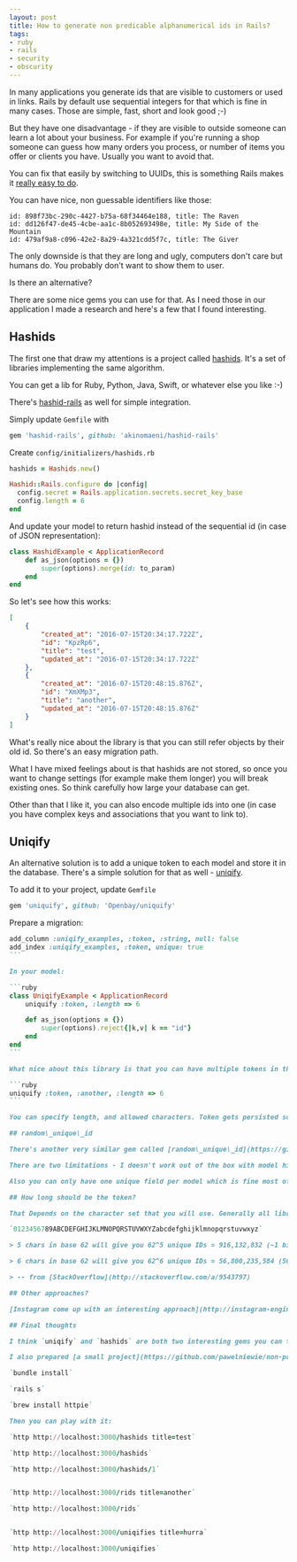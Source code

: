 ```yaml
---
layout: post
title: How to generate non predicable alphanumerical ids in Rails?
tags:
- ruby
- rails
- security
- obscurity
---
```

In many applications you generate ids that are visible to customers or used in links. Rails by default use sequential integers for that which is fine in many cases. Those are simple, fast, short and look good ;-)

But they have one disadvantage - if they are visible to outside someone can learn a lot about your business. For example if you're running a shop someone can guess how many orders you process, or number of items you offer or clients you have. Usually you want to avoid that.

You can fix that easily by switching to UUIDs, this is something Rails makes it [really easy to do](http://theworkaround.com/2015/06/12/using-uuids-in-rails.html).

You can have nice, non guessable identifiers like those:

```
id: 898f73bc-290c-4427-b75a-68f34464e188, title: The Raven
id: dd126f47-de45-4cbe-aa1c-8b052693498e, title: My Side of the Mountain
id: 479af9a8-c096-42e2-8a29-4a321cdd5f7c, title: The Giver
```

The only downside is that they are long and ugly, computers don't care but humans do. You probably don't want to show them to user.

Is there an alternative?

There are some nice gems you can use for that. As I need those in our application I made a research and here's a few that I found interesting.

## Hashids

The first one that draw my attentions is a project called [hashids](http://hashids.org). It's a set of libraries implementing the same algorithm.

You can get a lib for Ruby, Python, Java, Swift, or whatever else you like :-)

There's [hashid-rails](https://github.com/akinomaeni/hashid-rails) as well for simple integration.

Simply update `Gemfile` with

```ruby
gem 'hashid-rails', github: 'akinomaeni/hashid-rails'
```

Create `config/initializers/hashids.rb`

```ruby
hashids = Hashids.new()

Hashid::Rails.configure do |config|
  config.secret = Rails.application.secrets.secret_key_base
  config.length = 6
end
```

And update your model to return hashid instead of the sequential id (in case of JSON representation):

```ruby
class HashidExample < ApplicationRecord
    def as_json(options = {})
        super(options).merge(id: to_param)
    end
end
```

So let's see how this works:

```json
[
    {
        "created_at": "2016-07-15T20:34:17.722Z", 
        "id": "KpzRp6", 
        "title": "test", 
        "updated_at": "2016-07-15T20:34:17.722Z"
    }, 
    {
        "created_at": "2016-07-15T20:48:15.876Z", 
        "id": "XmXMp3", 
        "title": "another", 
        "updated_at": "2016-07-15T20:48:15.876Z"
    }
]
```

What's really nice about the library is that you can still refer objects by their old id. So there's an easy migration path.

What I have mixed feelings about is that hashids are not stored, so once you want to change settings (for example make them longer) you will break existing ones. So think carefully how large your database can get.

Other than that I like it, you can also encode multiple ids into one (in case you have complex keys and associations that you want to link to).

## Uniqify

An alternative solution is to add a unique token to each model and store it in the database. There's a simple solution for that as well - [uniqify](https://github.com/Openbay/uniquify).

To add it to your project, update `Gemfile`

```ruby
gem 'uniquify', github: 'Openbay/uniquify'
```

Prepare a migration:

````ruby
add_column :uniqify_examples, :token, :string, null: false
add_index :uniqify_examples, :token, unique: true
```

In your model:

```ruby
class UniqifyExample < ApplicationRecord
    uniquify :token, :length => 6

    def as_json(options = {})
        super(options).reject{|k,v| k == "id"}
    end
end
```

What nice about this library is that you can have multiple tokens in the same model (in case you want that):

```ruby
uniquify :token, :another, :length => 6
```

You can specify length, and allowed characters. Token gets persisted so you can change to format as you go.

## random\_unique\_id

There's another very similar gem called [random\_unique\_id](https://github.com/pupeno/random_unique_id). I tested it out but didn't like it.

There are two limitations - I doesn't work out of the box with model hierarchy introduced by Rails (all models subclassing `ApplicationRecord` by default). You need to change your model and extend `ActiveRecord::Base`.

Also you can only have one unique field per model which is fine most of the time. But we are going to use multiple tokens for some models.

## How long should be the token?

That Depends on the character set that you will use. Generally all libraries use something like 62 possibilities for each character:

`0123456789ABCDEFGHIJKLMNOPQRSTUVWXYZabcdefghijklmnopqrstuvwxyz`

> 5 chars in base 62 will give you 62^5 unique IDs = 916,132,832 (~1 billion) At 10k IDs per day you will be ok for 91k+ days

> 6 chars in base 62 will give you 62^6 unique IDs = 56,800,235,584 (56+ billion) At 10k IDs per day you will be ok for 5+ million days

> -- from [StackOverflow](http://stackoverflow.com/a/9543797)

## Other approaches?

[Instagram come up with an interesting approach](http://instagram-engineering.tumblr.com/post/10853187575/sharding-ids-at-instagram) that helps them generate unique ids and at the same time shard data. If you're going to be huge like them it's worth considering. I'd love to have problems like that ;-)

## Final thoughts

I think `uniqify` and `hashids` are both two interesting gems you can try to use. I'm not sure yet which one we're going to choose. Will update the article once we have a decision.

I also prepared [a small project](https://github.com/pawelniewie/non-predictable-ids) you can play with. Run:

`bundle install`

`rails s`

`brew install httpie`

Then you can play with it:

`http http://localhost:3000/hashids title=test`

`http http://localhost:3000/hashids`

`http http://localhost:3000/hashids/1`


`http http://localhost:3000/rids title=another`

`http http://localhost:3000/rids`


`http http://localhost:3000/uniqifies title=hurra`

`http http://localhost:3000/uniqifies`
